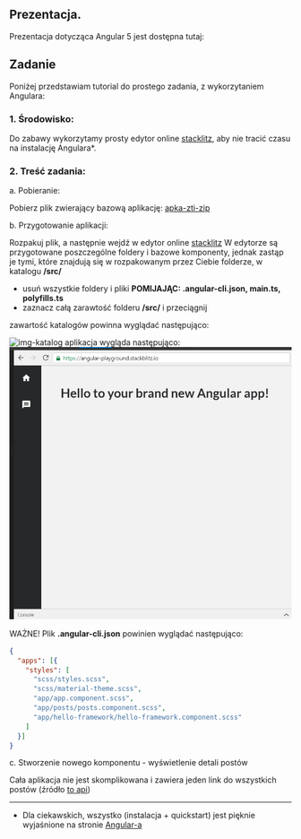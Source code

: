## Prezentacja.

Prezentacja dotycząca Angular 5 jest dostępna tutaj:

## Zadanie

Poniżej przedstawiam tutorial do prostego zadania, z wykorzytaniem Angulara:

### 1. Środowisko:

Do zabawy wykorzytamy prosty edytor online [stacklitz](https://stackblitz.com/edit/angular-playground), aby nie tracić czasu na instalację Angulara*.

### 2. Treść zadania:

a. Pobieranie:

Pobierz plik zwierający bazową aplikację: [apka-zti-zip](https://drive.google.com/open?id=1DjPmLxAjRnreoLplSOVjamRISveB_VyB)

b. Przygotowanie aplikacji:

Rozpakuj plik, a następnie wejdź w edytor online [stacklitz](https://stackblitz.com/edit/angular-playground)
W edytorze są przygotowane poszczególne foldery i bazowe komponenty, jednak zastąp je tymi, które znajdują się w rozpakowanym przez Ciebie folderze, w katalogu **/src/**
- usuń wszystkie foldery i pliki **POMIJAJĄC: .angular-cli.json, main.ts, polyfills.ts** 
- zaznacz całą zarawtość folderu  **/src/** i przeciągnij

zawartość katalogów powinna wyglądać następująco:

![img-katalog](/images/katalog.png)
aplikacja wygląda następująco:
![img-apka](/images/apka.png)


WAŻNE! Plik **.angular-cli.json** powinien wyglądać następująco:

```json
{
  "apps": [{
    "styles": [
      "scss/styles.scss",
      "scss/material-theme.scss",
      "app/app.component.scss",
      "app/posts/posts.component.scss",
      "app/hello-framework/hello-framework.component.scss"
    ]
  }]
}
```

c. Stworzenie nowego komponentu - wyświetlenie detali postów

Cała aplikacja nie jest skomplikowana i zawiera jeden link do wszystkich postów (źródło [to api](https://jsonplaceholder.typicode.com))




----------------------------------------------------------------------------------------------------------------------------------------
* Dla ciekawskich, wszystko (instalacja + quickstart) jest pięknie wyjaśnione na stronie [Angular-a](https://angular.io)
